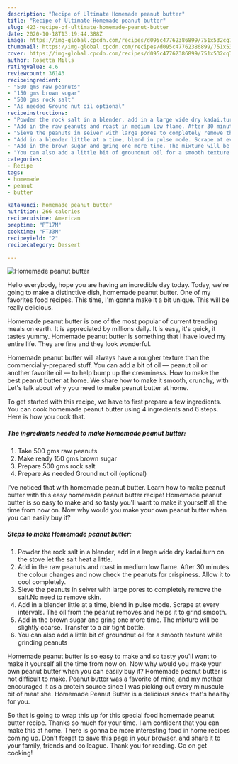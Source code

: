 ```yaml
---
description: "Recipe of Ultimate Homemade peanut butter"
title: "Recipe of Ultimate Homemade peanut butter"
slug: 423-recipe-of-ultimate-homemade-peanut-butter
date: 2020-10-18T13:19:44.388Z
image: https://img-global.cpcdn.com/recipes/d095c47762386899/751x532cq70/homemade-peanut-butter-recipe-main-photo.jpg
thumbnail: https://img-global.cpcdn.com/recipes/d095c47762386899/751x532cq70/homemade-peanut-butter-recipe-main-photo.jpg
cover: https://img-global.cpcdn.com/recipes/d095c47762386899/751x532cq70/homemade-peanut-butter-recipe-main-photo.jpg
author: Rosetta Mills
ratingvalue: 4.6
reviewcount: 36143
recipeingredient:
- "500 gms raw peanuts"
- "150 gms brown sugar"
- "500 gms rock salt"
- "As needed Ground nut oil optional"
recipeinstructions:
- "Powder the rock salt in a blender, add in a large wide dry kadai.turn on the stove let the salt heat a little."
- "Add in the raw peanuts and roast in medium low flame. After 30 minutes the colour changes and now check the peanuts for crispiness. Allow it to cool completely."
- "Sieve the peanuts in seiver with large pores to completely remove the salt.No need to remove skin."
- "Add in a blender little at a time, blend in pulse mode. Scrape at every intervals. The oil from the peanut removes and helps it to grind smooth."
- "Add in the brown sugar and gring one more time. The mixture will be slightly coarse. Transfer to a air tight bottle."
- "You can also add a little bit of groundnut oil for a smooth texture while grinding peanuts"
categories:
- Recipe
tags:
- homemade
- peanut
- butter

katakunci: homemade peanut butter 
nutrition: 266 calories
recipecuisine: American
preptime: "PT17M"
cooktime: "PT33M"
recipeyield: "2"
recipecategory: Dessert

---
```



![Homemade peanut butter](https://img-global.cpcdn.com/recipes/d095c47762386899/751x532cq70/homemade-peanut-butter-recipe-main-photo.jpg)

Hello everybody, hope you are having an incredible day today. Today, we're going to make a distinctive dish, homemade peanut butter. One of my favorites food recipes. This time, I'm gonna make it a bit unique. This will be really delicious.

Homemade peanut butter is one of the most popular of current trending meals on earth. It is appreciated by millions daily. It is easy, it's quick, it tastes yummy. Homemade peanut butter is something that I have loved my entire life. They are fine and they look wonderful.

Homemade peanut butter will always have a rougher texture than the commercially-prepared stuff. You can add a bit of oil — peanut oil or another favorite oil — to help bump up the creaminess. How to make the best peanut butter at home. We share how to make it smooth, crunchy, with Let&#39;s talk about why you need to make peanut butter at home.


To get started with this recipe, we have to first prepare a few ingredients. You can cook homemade peanut butter using 4 ingredients and 6 steps. Here is how you cook that.

<!--inarticleads1-->

##### The ingredients needed to make Homemade peanut butter:

1. Take 500 gms raw peanuts
1. Make ready 150 gms brown sugar
1. Prepare 500 gms rock salt
1. Prepare As needed Ground nut oil (optional)


I&#39;ve noticed that with homemade peanut butter. Learn how to make peanut butter with this easy homemade peanut butter recipe! Homemade peanut butter is so easy to make and so tasty you&#39;ll want to make it yourself all the time from now on. Now why would you make your own peanut butter when you can easily buy it? 

<!--inarticleads2-->

##### Steps to make Homemade peanut butter:

1. Powder the rock salt in a blender, add in a large wide dry kadai.turn on the stove let the salt heat a little.
1. Add in the raw peanuts and roast in medium low flame. After 30 minutes the colour changes and now check the peanuts for crispiness. Allow it to cool completely.
1. Sieve the peanuts in seiver with large pores to completely remove the salt.No need to remove skin.
1. Add in a blender little at a time, blend in pulse mode. Scrape at every intervals. The oil from the peanut removes and helps it to grind smooth.
1. Add in the brown sugar and gring one more time. The mixture will be slightly coarse. Transfer to a air tight bottle.
1. You can also add a little bit of groundnut oil for a smooth texture while grinding peanuts


Homemade peanut butter is so easy to make and so tasty you&#39;ll want to make it yourself all the time from now on. Now why would you make your own peanut butter when you can easily buy it? Homemade peanut butter is not difficult to make. Peanut butter was a favorite of mine, and my mother encouraged it as a protein source since I was picking out every minuscule bit of meat she. Homemade Peanut Butter is a delicious snack that&#39;s healthy for you. 

So that is going to wrap this up for this special food homemade peanut butter recipe. Thanks so much for your time. I am confident that you can make this at home. There is gonna be more interesting food in home recipes coming up. Don't forget to save this page in your browser, and share it to your family, friends and colleague. Thank you for reading. Go on get cooking!
